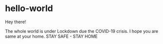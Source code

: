 # hello-world

Hey there!

The whole world is under Lockdown due the COVID-19 crisis.
I hope you are same at your home.
STAY SAFE - STAY HOME

